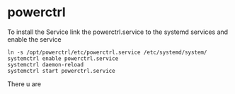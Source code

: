 # powerctrl

To install the Service link the powerctrl.service to the systemd services and enable the service 

```
ln -s /opt/powerctrl/etc/powerctrl.service /etc/systemd/system/
systemctrl enable powerctrl.service
systemctrl daemon-reload
systemctrl start powerctrl.service
```
There u are
